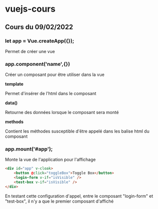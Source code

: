 # vuejs-cours

## Cours du 09/02/2022

### let app = Vue.createApp({});

Permet de créer une vue

### app.component('name',{})

Créer un composant pour être utiliser dans la vue

**template**

Permet d'insérer de l'html dans le composant

**data()**

Retourne des données lorsque le composant sera monté

**methods**

Contient les méthodes susceptible d'être appelé dans les balise html du composant

### app.mount('#app');

Monte la vue de l'application pour l'affichage

``` html
<div id="app" v-cloak>
    <button @click="toggleBox">Toggle Box</button>
    <login-form v-if="isVisible" />
    <test-box v-if="isVisible" />
</div>
```

En testant cette configuration d'appel, entre le composant "login-form" et "test-box", il n'y a que le premier composant d'affiché

